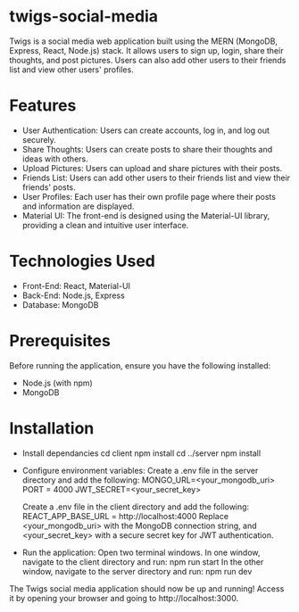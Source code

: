# twigs-social-media

Twigs is a social media web application built using the MERN (MongoDB, Express, React, Node.js) stack.
It allows users to sign up, login, share their thoughts, and post pictures.
Users can also add other users to their friends list and view other users' profiles.

# Features
- User Authentication: Users can create accounts, log in, and log out securely.
- Share Thoughts: Users can create posts to share their thoughts and ideas with others.
- Upload Pictures: Users can upload and share pictures with their posts.
- Friends List: Users can add other users to their friends list and view their friends' posts.
- User Profiles: Each user has their own profile page where their posts and information are displayed.
- Material UI: The front-end is designed using the Material-UI library, providing a clean and intuitive user interface.

# Technologies Used
- Front-End: React, Material-UI
- Back-End: Node.js, Express
- Database: MongoDB

# Prerequisites
Before running the application, ensure you have the following installed:

- Node.js (with npm)
- MongoDB

# Installation
- Install dependancies
    cd client
    npm install
    cd ../server
    npm install

- Configure environment variables:
    Create a .env file in the server directory and add the following:
    MONGO_URL=<your_mongodb_uri>
    PORT = 4000
    JWT_SECRET=<your_secret_key>

    Create a .env file in the client directory and add the following:
  REACT_APP_BASE_URL = http://localhost:4000
    Replace <your_mongodb_uri> with the MongoDB connection string, and <your_secret_key> with a secure secret key for JWT authentication.

- Run the application:
    Open two terminal windows. In one window, navigate to the client directory and run:
    npm run start
    In the other window, navigate to the server directory and run:
    npm run dev

The Twigs social media application should now be up and running! Access it by opening your browser and going to http://localhost:3000.

